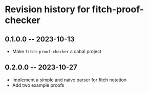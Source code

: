 # Revision history for fitch-proof-checker

## 0.1.0.0 -- 2023-10-13

* Make `fitch-proof-checker` a cabal project

## 0.2.0.0 -- 2023-10-27

* Implement a simple and naive parser for fitch notation
* Add two example proofs
